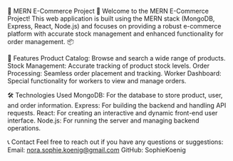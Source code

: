 🛒 MERN E-Commerce Project 🛒
Welcome to the MERN E-Commerce Project! This web application is built using the MERN stack (MongoDB, Express, React, Node.js) and focuses on providing a robust e-commerce platform with accurate stock management and enhanced functionality for order management. 📦

🌟 Features
Product Catalog: Browse and search a wide range of products.
Stock Management: Accurate tracking of product stock levels.
Order Processing: Seamless order placement and tracking.
Worker Dashboard: Special functionality for workers to view and manage orders.

🛠️ Technologies Used
MongoDB: For the database to store product, user, and order information.
Express: For building the backend and handling API requests.
React: For creating an interactive and dynamic front-end user interface.
Node.js: For running the server and managing backend operations.

📞 Contact
Feel free to reach out if you have any questions or suggestions:
Email: nora.sophie.koenig@gmail.com
GitHub: SophieKoenig
